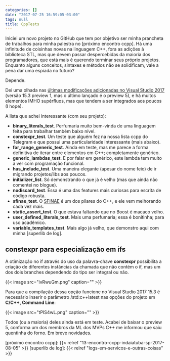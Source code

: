 ```yaml
---
categories: []
date: "2017-07-25 16:59:05-03:00"
tags: null
title: CppTests
---
```


Iniciei um novo projeto no GitHub que tem por objetivo ser minha prancheta de trabalhos para minha palestra no [próximo encontro ccpp]. Há uma infinitude de coisinhas novas na linguagem C++, fora as adições à biblioteca STL, mas que devem passar despercebidas da maioria dos programadores, que está mais é querendo terminar seus próprio projetos. Enquanto alguns conceitos, sintaxes e métodos não se solidificam, vale a pena dar uma espiada no futuro?

Depende.

Dei uma olhada nas [últimas modificações adicionadas no Visual Studio 2017](https://blogs.msdn.microsoft.com/vcblog/2017/05/10/c17-features-in-vs-2017-3/) (versão 15.3 preview 1, mas o último lançado é o preview 5), e há muitos elementos IMHO supérfluos, mas que tendem a ser integrados aos poucos (I hope).

A lista que achei interessante (com seu projeto):

 - __binary_literals_test__. Perfumaria muito bem-vinda de uma linguagem feita para trabalhar também baixo nível.
 - __constexpr_test__. Um teste que alguém fez na nossa lista ccpp do Telegram e que possui uma particularidade interessante (mais abaixo).
 - __for_range_generic_test__. Ainda em teste, mas me parece a forma definitiva de iterar entre elementos em C++; completamente genérico.
 - __generic_lambdas_test__. E por falar em genérico, este lambda tem muito a ver com programação funcional.
 - __has_include_test__. Uma maneira elegante (apesar do nome feio) de ir migrando projetos/libs aos poucos.
 - __initializer_list__. Só demonstrando o que já é velho (mas que ainda não comentei no blogue).
 - __nodiscard_test__. Essa é uma das features mais curiosas para escrita de código robusta.
 - __sfinae_test__. O [SFINAE](https://en.wikipedia.org/wiki/Substitution_failure_is_not_an_error) é um dos pilares do C++, e ele vem melhorando cada vez mais.
 - __static_assert_test__. O que estava faltando que no Boost é macaco velho.
 - __user_defined_literals_test__. Mais uma perfumaria; essa é bonitinha; para uso acadêmico.
 - __variable_templates_test__. Mais algo já velho, que demonstro aqui com minha [superlib de log].

## constexpr para especialização em ifs

A otimização no if através do uso da palavra-chave __constexpr__ possibilita a criação de diferentes instâncias da chamada que não contém o if, mas um dos dois branches dependendo do tipo ser integral ou não.

{{< image src="ivRwuGm.png" caption="" >}}

Para que a compilação dessa opção funcione no Visual Studio 2017 15.3 é necessário inserir o parâmetro /std:c++latest nas opções do projeto em __C/C++, Command Line__:

{{< image src="tPIS4wL.png" caption="" >}}

Todos (ou a maioria) deles ainda está em teste. Acabei de baixar o preview 5, conforma um dos membros da ML dos MVPs C++ me informou que saiu quentinha do forno. Em breve novidades.

[próximo encontro ccpp]: {{< relref "13-encontro-ccpp-indaiatuba-sp-2017-08-05" >}}
[superlib de log]: {{< relref "logs-em-servicos-e-outras-coisas" >}}